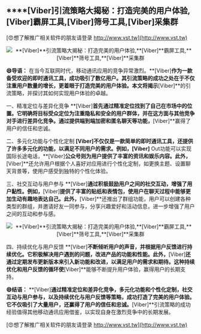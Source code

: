 ## ****[Viber]**引流策略大揭秘：打造完美的用户体验,**[Viber]**霸屏工具,**[Viber]**筛号工具,**[Viber]**采集群**

[😍想了解推广相关软件的朋友请登录 http://www.vst.tw](http://www.vst.tw)

 <center><img src="https://vst.tw/MP4/tuiguang/png/5.png" alt="**[Viber]**引流策略大揭秘：打造完美的用户体验,**[Viber]**霸屏工具,**[Viber]**筛号工具,**[Viber]**采集群"></center>

**😄导语：**
在当今互联网时代，移动通讯应用的竞争异常激烈。**[Viber]**作为一款备受欢迎的即时通讯工具，成功吸引了数亿用户。其引流策略的成功之处在于不仅注重用户数量的增长，更着眼于打造完美的用户体验。本文将揭示**[Viber]**的引流策略，并探讨其如何实现用户体验的卓越。

一、精准定位与差异化竞争
**[Viber]**首先通过精准定位找到了自己在市场中的位置。它明确将目标受众定位为注重隐私和安全的用户群体，并在这方面与其他竞争对手进行差异化竞争。通过提供端到端加密和匿名聊天等功能，**[Viber]**赢得了用户的信任和忠诚。

二、多元化功能与个性化定制
**[Viber]**不仅仅是一款简单的即时通讯工具，还提供了许多多元化的功能，以满足不同用户的需求。例如，**[Viber]** Out功能可以实现国际长途电话，**[Viber]**公众号则为用户提供了丰富的资讯和娱乐内容。此外，**[Viber]**还允许用户根据个人喜好对应用进行个性化定制，如更换主题、设置聊天背景等，使用户感受到独特的个性化体验。

三、社交互动与用户参与
**[Viber]**通过积极鼓励用户之间的社交互动，增强了用户黏性。例如，**[Viber]**提供了丰富的贴纸和表情包，使用户在聊天过程中能够更加生动有趣地表达自己。此外，**[Viber]**还推出了群组功能，用户可以创建各种类型的群组，并邀请好友一同参与，分享兴趣爱好和活动信息，进一步增强了用户之间的互动和参与感。

 <center><img src="https://vst.tw/MP4/tuiguang/png/1.png" alt="**[Viber]**引流策略大揭秘：打造完美的用户体验,**[Viber]**霸屏工具,**[Viber]**筛号工具,**[Viber]**采集群"></center>

四、持续优化与用户反馈
**[Viber]**不断倾听用户的声音，并根据用户反馈进行持续优化。它积极解决用户遇到的问题，改进产品的功能和性能。此外，**[Viber]**还通过定期发布更新版本来引入新功能和改进，以满足用户的需求和期待。这种持续优化和用户反馈的循环使**[Viber]**能够不断提升用户体验，赢得用户的长期支持。

**😄结语：**
**[Viber]**通过精准定位和差异化竞争，多元化功能和个性化定制，社交互动与用户参与，以及持续优化与用户反馈等策略，成功打造了完美的用户体验。它不仅吸引了大量用户，还赢得了用户的信任和忠诚。**[Viber]**引流策略的成功经验值得其他移动通讯应用借鉴，以实现自身在激烈竞争中的长期发展。

[😍想了解推广相关软件的朋友请登录 http://www.vst.tw](http://www.vst.tw)




